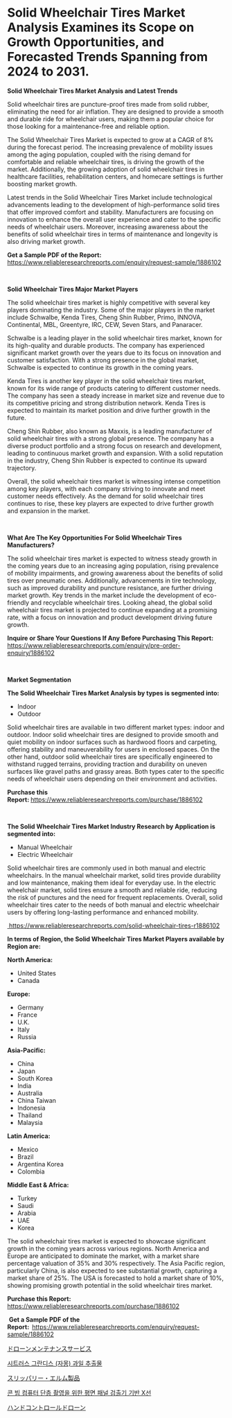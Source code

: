 <p><h1>Solid Wheelchair Tires Market Analysis Examines its Scope on Growth Opportunities, and Forecasted Trends Spanning from 2024 to 2031.</h1></p><p><strong>Solid Wheelchair Tires Market Analysis and Latest Trends</strong></p>
<p><p>Solid wheelchair tires are puncture-proof tires made from solid rubber, eliminating the need for air inflation. They are designed to provide a smooth and durable ride for wheelchair users, making them a popular choice for those looking for a maintenance-free and reliable option.</p><p>The Solid Wheelchair Tires Market is expected to grow at a CAGR of 8% during the forecast period. The increasing prevalence of mobility issues among the aging population, coupled with the rising demand for comfortable and reliable wheelchair tires, is driving the growth of the market. Additionally, the growing adoption of solid wheelchair tires in healthcare facilities, rehabilitation centers, and homecare settings is further boosting market growth.</p><p>Latest trends in the Solid Wheelchair Tires Market include technological advancements leading to the development of high-performance solid tires that offer improved comfort and stability. Manufacturers are focusing on innovation to enhance the overall user experience and cater to the specific needs of wheelchair users. Moreover, increasing awareness about the benefits of solid wheelchair tires in terms of maintenance and longevity is also driving market growth.</p></p>
<p><strong>Get a Sample PDF of the Report:&nbsp;</strong> <a href="https://www.reliableresearchreports.com/enquiry/request-sample/1886102">https://www.reliableresearchreports.com/enquiry/request-sample/1886102</a></p>
<p>&nbsp;</p>
<p><strong>Solid Wheelchair Tires Major Market Players</strong></p>
<p><p>The solid wheelchair tires market is highly competitive with several key players dominating the industry. Some of the major players in the market include Schwalbe, Kenda Tires, Cheng Shin Rubber, Primo, INNOVA, Continental, MBL, Greentyre, IRC, CEW, Seven Stars, and Panaracer.</p><p>Schwalbe is a leading player in the solid wheelchair tires market, known for its high-quality and durable products. The company has experienced significant market growth over the years due to its focus on innovation and customer satisfaction. With a strong presence in the global market, Schwalbe is expected to continue its growth in the coming years.</p><p>Kenda Tires is another key player in the solid wheelchair tires market, known for its wide range of products catering to different customer needs. The company has seen a steady increase in market size and revenue due to its competitive pricing and strong distribution network. Kenda Tires is expected to maintain its market position and drive further growth in the future.</p><p>Cheng Shin Rubber, also known as Maxxis, is a leading manufacturer of solid wheelchair tires with a strong global presence. The company has a diverse product portfolio and a strong focus on research and development, leading to continuous market growth and expansion. With a solid reputation in the industry, Cheng Shin Rubber is expected to continue its upward trajectory.</p><p>Overall, the solid wheelchair tires market is witnessing intense competition among key players, with each company striving to innovate and meet customer needs effectively. As the demand for solid wheelchair tires continues to rise, these key players are expected to drive further growth and expansion in the market.</p></p>
<p>&nbsp;</p>
<p><strong>What Are The Key Opportunities For Solid Wheelchair Tires Manufacturers?</strong></p>
<p><p>The solid wheelchair tires market is expected to witness steady growth in the coming years due to an increasing aging population, rising prevalence of mobility impairments, and growing awareness about the benefits of solid tires over pneumatic ones. Additionally, advancements in tire technology, such as improved durability and puncture resistance, are further driving market growth. Key trends in the market include the development of eco-friendly and recyclable wheelchair tires. Looking ahead, the global solid wheelchair tires market is projected to continue expanding at a promising rate, with a focus on innovation and product development driving future growth.</p></p>
<p><strong>Inquire or Share Your Questions If Any Before Purchasing This Report:</strong> <a href="https://www.reliableresearchreports.com/enquiry/pre-order-enquiry/1886102">https://www.reliableresearchreports.com/enquiry/pre-order-enquiry/1886102</a></p>
<p>&nbsp;</p>
<p><strong>Market Segmentation</strong></p>
<p><strong>The Solid Wheelchair Tires Market Analysis by types is segmented into:</strong></p>
<p><ul><li>Indoor</li><li>Outdoor</li></ul></p>
<p><p>Solid wheelchair tires are available in two different market types: indoor and outdoor. Indoor solid wheelchair tires are designed to provide smooth and quiet mobility on indoor surfaces such as hardwood floors and carpeting, offering stability and maneuverability for users in enclosed spaces. On the other hand, outdoor solid wheelchair tires are specifically engineered to withstand rugged terrains, providing traction and durability on uneven surfaces like gravel paths and grassy areas. Both types cater to the specific needs of wheelchair users depending on their environment and activities.</p></p>
<p><strong>Purchase this Report:&nbsp;</strong><a href="https://www.reliableresearchreports.com/purchase/1886102">https://www.reliableresearchreports.com/purchase/1886102</a></p>
<p>&nbsp;</p>
<p><strong>The Solid Wheelchair Tires Market Industry Research by Application is segmented into:</strong></p>
<p><ul><li>Manual Wheelchair</li><li>Electric Wheelchair</li></ul></p>
<p><p>Solid wheelchair tires are commonly used in both manual and electric wheelchairs. In the manual wheelchair market, solid tires provide durability and low maintenance, making them ideal for everyday use. In the electric wheelchair market, solid tires ensure a smooth and reliable ride, reducing the risk of punctures and the need for frequent replacements. Overall, solid wheelchair tires cater to the needs of both manual and electric wheelchair users by offering long-lasting performance and enhanced mobility.</p></p>
<p><a href="https://www.reliableresearchreports.com/solid-wheelchair-tires-r1886102">&nbsp;https://www.reliableresearchreports.com/solid-wheelchair-tires-r1886102</a></p>
<p><strong>In terms of Region, the Solid Wheelchair Tires Market Players available by Region are:</strong></p>
<p>
    <p> <strong> North America: </strong>
        <ul>
            <li>United States</li>
            <li>Canada</li>
        </ul>
        </p> 
    <p> <strong> Europe: </strong>
        <ul>
            <li>Germany</li>
            <li>France</li>
            <li>U.K.</li>
            <li>Italy</li>
            <li>Russia</li>
        </ul>
        </p> 
    <p> <strong> Asia-Pacific: </strong>
        <ul>
            <li>China</li>
            <li>Japan</li>
            <li>South Korea</li>
            <li>India</li>
            <li>Australia</li>
            <li>China Taiwan</li>
            <li>Indonesia</li>
            <li>Thailand</li>
            <li>Malaysia</li>
        </ul>
        </p> 
    <p> <strong> Latin America: </strong>
        <ul>
            <li>Mexico</li>
            <li>Brazil</li>
            <li>Argentina Korea</li>
            <li>Colombia</li>
        </ul>
        </p> 
    <p> <strong> Middle East & Africa: </strong>
        <ul>
            <li>Turkey</li>
            <li>Saudi</li>
            <li>Arabia</li>
            <li>UAE</li>
            <li>Korea</li>
        </ul>
    </p>
    </p>
<p><p>The solid wheelchair tires market is expected to showcase significant growth in the coming years across various regions. North America and Europe are anticipated to dominate the market, with a market share percentage valuation of 35% and 30% respectively. The Asia Pacific region, particularly China, is also expected to see substantial growth, capturing a market share of 25%. The USA is forecasted to hold a market share of 10%, showing promising growth potential in the solid wheelchair tires market.</p></p>
<p><strong>Purchase this Report: </strong><a href="https://www.reliableresearchreports.com/purchase/1886102">https://www.reliableresearchreports.com/purchase/1886102</a></p>
<p>&nbsp;<strong>Get a Sample PDF of the Report:&nbsp;&nbsp;</strong><a href="https://www.reliableresearchreports.com/enquiry/request-sample/1886102">https://www.reliableresearchreports.com/enquiry/request-sample/1886102</a></p>
<p><strong></strong></p>
<p><p><a href="https://github.com/ddwcuskozol07187/Market-Research-Report-List-2/blob/main/5448534144373.md">ドローンメンテナンスサービス</a></p><p><a href="https://github.com/risastia4/Market-Research-Report-List-1/blob/main/1914097152099.md">시트러스 그란디스 (자몽) 과일 추출물</a></p><p><a href="https://medium.com/@richardstyson251953/2024%E5%B9%B4%E3%81%8B%E3%82%892031%E5%B9%B4%E3%81%BE%E3%81%A7%E3%81%AE%E6%BB%91%E3%82%8A%E3%82%84%E3%81%99%E3%81%84%E6%A6%86%E8%A3%BD%E5%93%81%E3%81%AE%E5%B8%82%E5%A0%B4%E3%82%B7%E3%82%A7%E3%82%A2%E3%81%A8%E7%AB%B6%E4%BA%89%E7%9A%84%E3%81%AA%E6%99%AF%E8%A6%B3%E3%81%AB%E5%AF%BE%E3%81%99%E3%82%8B%E6%B4%9E%E5%AF%9F-419c250f9964">スリッパリー・エルム製品</a></p><p><a href="https://github.com/amuji413411/Market-Research-Report-List-1/blob/main/7375841152098.md">콘 빔 컴퓨터 단층 촬영을 위한 평면 패널 검출기 기반 X선</a></p><p><a href="https://github.com/marbadji/Market-Research-Report-List-2/blob/main/3661105144374.md">ハンドコントロールドローン</a></p></p>